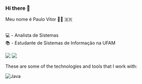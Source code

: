 ### Hi there 👋

Meu nome é Paulo Vitor 👱‍♂️ 🇧🇷

<div style="display: inline_block"><br>
💻 - Analista de Sistemas <br>
📚 - Estudante de Sistemas de Informação na UFAM <br>
</div>

<div style="display: inline_block"><br>
  <a href="https://www.instagram.com/vitorliborio7/" target="_blank"><img src="https://img.shields.io/badge/-Instagram-%23E4405F?style=for-the-badge&logo=instagram&logoColor=white" target="_blank"></a>
  <a href="https://www.linkedin.com/in/paulovitorpereira/" target="_blank"><img src="https://img.shields.io/badge/-LinkedIn-%230077B5?style=for-the-badge&logo=linkedin&logoColor=white" target="_blank"></a>
</div>


These are some of the technologies and tools that I work with:

![Java](https://img.shields.io/badge/-Java-007396?style=flat-square&logo=java)
